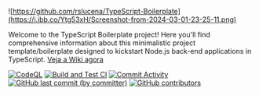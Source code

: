 ![https://github.com/rslucena/TypeScript-Boilerplate](https://i.ibb.co/Ytg53xH/Screenshot-from-2024-03-01-23-25-11.png)

Welcome to the TypeScript Boilerplate project! Here you'll find comprehensive information about this minimalistic project template/boilerplate designed to kickstart Node.js back-end applications in TypeScript. [Veja a Wiki agora](https://github.com/rslucena/TypeScript-Boilerplate/wiki)

[![CodeQL](https://github.com/rslucena/Template-Typescript/actions/workflows/check.codeql.yml/badge.svg)](https://github.com/rslucena/Template-Typescript/actions/workflows/check.codeql.yml)   [![Build and Test CI](https://github.com/rslucena/Template-Typescript/actions/workflows/build.nodejs.yml/badge.svg)](https://github.com/rslucena/Template-Typescript/actions/workflows/build.nodejs.yml)   [![Commit Activity](https://img.shields.io/github/commit-activity/t/rslucena/Template-Typescript)](https://github.com/rslucena/Template-Typescript/pulse)   [![GitHub last commit (by committer)](https://img.shields.io/github/last-commit/rslucena/Template-Typescript?link=https%3A%2F%2Fgithub.com%2Frslucena%2FTemplate-Typescript%2Fcommits%2Fmain%2F)](https://github.com/rslucena/Template-Typescript/graphs/code-frequency)   [![GitHub contributors](https://img.shields.io/github/contributors/rslucena/Template-Typescript)](https://github.com/rslucena/Template-Typescript/graphs/contributors)
